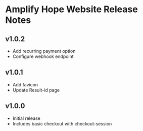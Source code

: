 # Amplify Hope Website Release Notes

## v1.0.2

- Add recurring payment option
- Configure webhook endpoint

## v1.0.1

- Add favicon
- Update Result-id page

## v1.0.0

- Initial release
- Includes basic checkout with checkout-session
